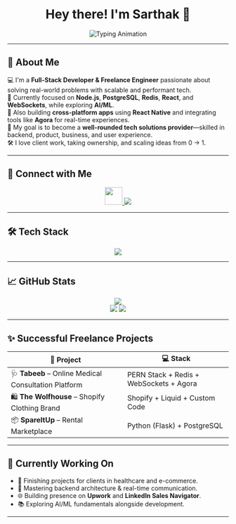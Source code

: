 <h1 align="center">Hey there! I'm Sarthak 👋</h1>

<p align="center">
  <img src="https://readme-typing-svg.demolab.com?font=Fira+Code&weight=500&size=22&pause=1000&color=10B981&center=true&vCenter=true&width=550&lines=Full-Stack+Developer;Freelancer+%7C+Backend+Specialist;Turning+ideas+into+reality+through+code" alt="Typing Animation" />
</p>

---

## 🚀 About Me

💻 I'm a **Full-Stack Developer & Freelance Engineer** passionate about solving real-world problems with scalable and performant tech.  
🧠 Currently focused on **Node.js**, **PostgreSQL**, **Redis**, **React**, and **WebSockets**, while exploring **AI/ML**.  
📱 Also building **cross-platform apps** using **React Native** and integrating tools like **Agora** for real-time experiences.  
🎯 My goal is to become a **well-rounded tech solutions provider**—skilled in backend, product, business, and user experience.  
🛠️ I love client work, taking ownership, and scaling ideas from 0 → 1.

---

## 🔗 Connect with Me 

<p align="center">
  <a href="https://www.linkedin.com/in/sarthakyadav1/" target="_blank">
    <img src="https://skillicons.dev/icons?i=linkedin" height="40" />
  </a>
  <a href="mailto:sarthakyadavv1@gmail.com">
    <img src="https://img.shields.io/badge/Gmail-EA4335?style=for-the-badge&logo=gmail&logoColor=white" />
  </a>
</p>

---

## 🛠️ Tech Stack

<p align="center">
  <img src="https://skillicons.dev/icons?i=js,ts,react,nextjs,tailwind,nodejs,express,postgres,mongodb,redis,docker,figma,github,supabase,vercel" />
</p>

---

## 📈 GitHub Stats

<div align="center">
  <img src="https://github-readme-streak-stats.herokuapp.com?user=Sarthakyadav98&theme=tokyonight&hide_border=true" />
  <br/>
  <img src="https://github-readme-stats.vercel.app/api?username=Sarthakyadav98&show_icons=true&theme=tokyonight&hide_border=true" />
  <img src="https://github-readme-stats.vercel.app/api/top-langs/?username=Sarthakyadav98&layout=compact&theme=tokyonight&hide_border=true" />
</div>

---

## ✨ Successful Freelance Projects

| 🚀 Project | 💻 Stack |
|-----------|----------|
| 🩺 **Tabeeb** – Online Medical Consultation Platform | PERN Stack + Redis + WebSockets + Agora |
| 🛍️ **The Wolfhouse** – Shopify Clothing Brand | Shopify + Liquid + Custom Code |
| 📦 **SpareItUp** – Rental Marketplace | Python (Flask) + PostgreSQL |

---

## 📌 Currently Working On

- 🚧 Finishing projects for clients in healthcare and e-commerce.
- 🧠 Mastering backend architecture & real-time communication.
- 🌐 Building presence on **Upwork** and **LinkedIn Sales Navigator**.
- 📚 Exploring AI/ML fundamentals alongside development.
---


